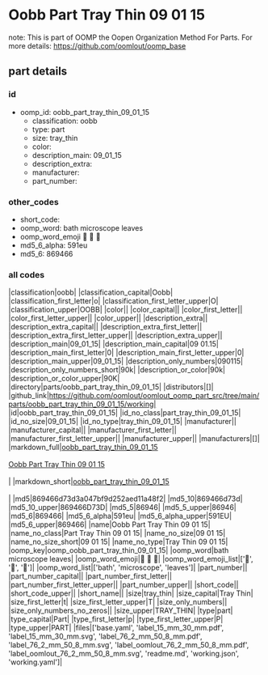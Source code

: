 # Oobb Part Tray Thin 09 01 15  

note: This is part of OOMP the Oopen Organization Method For Parts. For more details: https://github.com/oomlout/oomp_base

##  part details





### id
* oomp_id: oobb_part_tray_thin_09_01_15
  * classification: oobb
  * type: part
  * size: tray_thin
  * color: 
  * description_main: 09_01_15
  * description_extra: 
  * manufacturer: 
  * part_number: 

### other_codes
* short_code: 
* oomp_word: bath microscope leaves
* oomp_word_emoji :bath: :microscope: :leaves:
* md5_6_alpha: 591eu
* md5_6: 869466

### all codes 
|classification|oobb|
|classification_capital|Oobb|
|classification_first_letter|o|
|classification_first_letter_upper|O|
|classification_upper|OOBB|
|color||
|color_capital||
|color_first_letter||
|color_first_letter_upper||
|color_upper||
|description_extra||
|description_extra_capital||
|description_extra_first_letter||
|description_extra_first_letter_upper||
|description_extra_upper||
|description_main|09_01_15|
|description_main_capital|09 01.15|
|description_main_first_letter|0|
|description_main_first_letter_upper|0|
|description_main_upper|09_01_15|
|description_only_numbers|090115|
|description_only_numbers_short|90k|
|description_or_color|90k|
|description_or_color_upper|90K|
|directory|parts/oobb_part_tray_thin_09_01_15|
|distributors|[]|
|github_link|https://github.com/oomlout/oomlout_oomp_part_src/tree/main/parts/oobb_part_tray_thin_09_01_15/working|
|id|oobb_part_tray_thin_09_01_15|
|id_no_class|part_tray_thin_09_01_15|
|id_no_size|09_01_15|
|id_no_type|tray_thin_09_01_15|
|manufacturer||
|manufacturer_capital||
|manufacturer_first_letter||
|manufacturer_first_letter_upper||
|manufacturer_upper||
|manufacturers|[]|
|markdown_full|[oobb_part_tray_thin_09_01_15](https://github.com/oomlout/oomlout_oomp_part_src/tree/main/parts/oobb_part_tray_thin_09_01_15/working)<br>[](https://github.com/oomlout/oomlout_oomp_part_src/tree/main/parts/oobb_part_tray_thin_09_01_15/working)<br>[Oobb Part Tray Thin 09 01 15](https://github.com/oomlout/oomlout_oomp_part_src/tree/main/parts/oobb_part_tray_thin_09_01_15/working)<br><br>|
|markdown_short|[oobb_part_tray_thin_09_01_15](https://github.com/oomlout/oomlout_oomp_part_src/tree/main/parts/oobb_part_tray_thin_09_01_15/working)<br><br>|
|md5|869466d73d3a047bf9d252aed11a48f2|
|md5_10|869466d73d|
|md5_10_upper|869466D73D|
|md5_5|86946|
|md5_5_upper|86946|
|md5_6|869466|
|md5_6_alpha|591eu|
|md5_6_alpha_upper|591EU|
|md5_6_upper|869466|
|name|Oobb Part Tray Thin 09 01 15|
|name_no_class|Part Tray Thin 09 01 15|
|name_no_size|09 01 15|
|name_no_size_short|09 01 15|
|name_no_type|Tray Thin 09 01 15|
|oomp_key|oomp_oobb_part_tray_thin_09_01_15|
|oomp_word|bath microscope leaves|
|oomp_word_emoji|:bath: :microscope: :leaves:|
|oomp_word_emoji_list|[':bath:', ':microscope:', ':leaves:']|
|oomp_word_list|['bath', 'microscope', 'leaves']|
|part_number||
|part_number_capital||
|part_number_first_letter||
|part_number_first_letter_upper||
|part_number_upper||
|short_code||
|short_code_upper||
|short_name||
|size|tray_thin|
|size_capital|Tray Thin|
|size_first_letter|t|
|size_first_letter_upper|T|
|size_only_numbers||
|size_only_numbers_no_zeros||
|size_upper|TRAY_THIN|
|type|part|
|type_capital|Part|
|type_first_letter|p|
|type_first_letter_upper|P|
|type_upper|PART|
|files|['base.yaml', 'label_15_mm_30_mm.pdf', 'label_15_mm_30_mm.svg', 'label_76_2_mm_50_8_mm.pdf', 'label_76_2_mm_50_8_mm.svg', 'label_oomlout_76_2_mm_50_8_mm.pdf', 'label_oomlout_76_2_mm_50_8_mm.svg', 'readme.md', 'working.json', 'working.yaml']|
